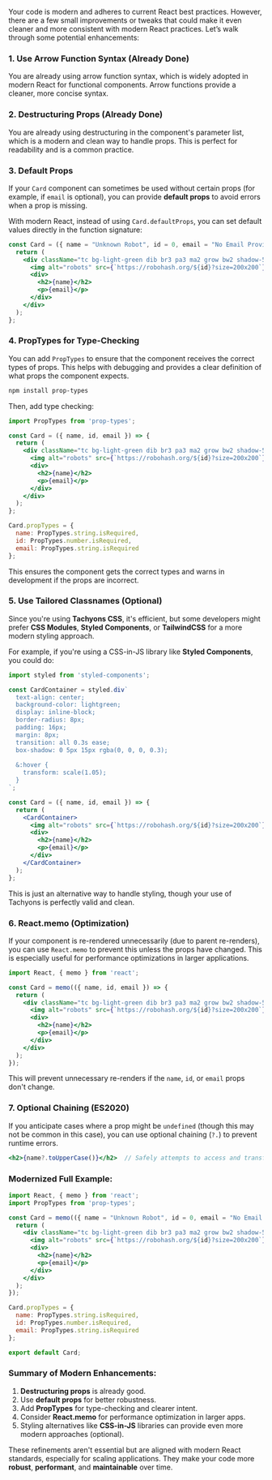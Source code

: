 Your code is modern and adheres to current React best practices. However, there are a few small improvements or tweaks that could make it even cleaner and more consistent with modern React practices. Let’s walk through some potential enhancements:

### 1. **Use Arrow Function Syntax (Already Done)**
You are already using arrow function syntax, which is widely adopted in modern React for functional components. Arrow functions provide a cleaner, more concise syntax.

### 2. **Destructuring Props (Already Done)**
You are already using destructuring in the component's parameter list, which is a modern and clean way to handle props. This is perfect for readability and is a common practice.

### 3. **Default Props**
If your `Card` component can sometimes be used without certain props (for example, if `email` is optional), you can provide **default props** to avoid errors when a prop is missing.

With modern React, instead of using `Card.defaultProps`, you can set default values directly in the function signature:

```jsx
const Card = ({ name = "Unknown Robot", id = 0, email = "No Email Provided" }) => {
  return (
    <div className="tc bg-light-green dib br3 pa3 ma2 grow bw2 shadow-5">
      <img alt="robots" src={`https://robohash.org/${id}?size=200x200`} />
      <div>
        <h2>{name}</h2>
        <p>{email}</p>
      </div>
    </div>
  );
};
```

### 4. **PropTypes for Type-Checking**
You can add `PropTypes` to ensure that the component receives the correct types of props. This helps with debugging and provides a clear definition of what props the component expects.

```bash
npm install prop-types
```

Then, add type checking:

```jsx
import PropTypes from 'prop-types';

const Card = ({ name, id, email }) => {
  return (
    <div className="tc bg-light-green dib br3 pa3 ma2 grow bw2 shadow-5">
      <img alt="robots" src={`https://robohash.org/${id}?size=200x200`} />
      <div>
        <h2>{name}</h2>
        <p>{email}</p>
      </div>
    </div>
  );
};

Card.propTypes = {
  name: PropTypes.string.isRequired,
  id: PropTypes.number.isRequired,
  email: PropTypes.string.isRequired
};
```

This ensures the component gets the correct types and warns in development if the props are incorrect.

### 5. **Use Tailored Classnames (Optional)**
Since you're using **Tachyons CSS**, it's efficient, but some developers might prefer **CSS Modules**, **Styled Components**, or **TailwindCSS** for a more modern styling approach. 

For example, if you're using a CSS-in-JS library like **Styled Components**, you could do:

```jsx
import styled from 'styled-components';

const CardContainer = styled.div`
  text-align: center;
  background-color: lightgreen;
  display: inline-block;
  border-radius: 8px;
  padding: 16px;
  margin: 8px;
  transition: all 0.3s ease;
  box-shadow: 0 5px 15px rgba(0, 0, 0, 0.3);
  
  &:hover {
    transform: scale(1.05);
  }
`;

const Card = ({ name, id, email }) => {
  return (
    <CardContainer>
      <img alt="robots" src={`https://robohash.org/${id}?size=200x200`} />
      <div>
        <h2>{name}</h2>
        <p>{email}</p>
      </div>
    </CardContainer>
  );
};
```

This is just an alternative way to handle styling, though your use of Tachyons is perfectly valid and clean.

### 6. **React.memo (Optimization)**
If your component is re-rendered unnecessarily (due to parent re-renders), you can use `React.memo` to prevent this unless the props have changed. This is especially useful for performance optimizations in larger applications.

```jsx
import React, { memo } from 'react';

const Card = memo(({ name, id, email }) => {
  return (
    <div className="tc bg-light-green dib br3 pa3 ma2 grow bw2 shadow-5">
      <img alt="robots" src={`https://robohash.org/${id}?size=200x200`} />
      <div>
        <h2>{name}</h2>
        <p>{email}</p>
      </div>
    </div>
  );
});
```

This will prevent unnecessary re-renders if the `name`, `id`, or `email` props don't change.

### 7. **Optional Chaining (ES2020)**
If you anticipate cases where a prop might be `undefined` (though this may not be common in this case), you can use optional chaining (`?.`) to prevent runtime errors.

```jsx
<h2>{name?.toUpperCase()}</h2>  // Safely attempts to access and transform 'name'
```

### Modernized Full Example:

```jsx
import React, { memo } from 'react';
import PropTypes from 'prop-types';

const Card = memo(({ name = "Unknown Robot", id = 0, email = "No Email Provided" }) => {
  return (
    <div className="tc bg-light-green dib br3 pa3 ma2 grow bw2 shadow-5">
      <img alt="robots" src={`https://robohash.org/${id}?size=200x200`} />
      <div>
        <h2>{name}</h2>
        <p>{email}</p>
      </div>
    </div>
  );
});

Card.propTypes = {
  name: PropTypes.string.isRequired,
  id: PropTypes.number.isRequired,
  email: PropTypes.string.isRequired
};

export default Card;
```

### Summary of Modern Enhancements:
1. **Destructuring props** is already good.
2. Use **default props** for better robustness.
3. Add **PropTypes** for type-checking and clearer intent.
4. Consider **React.memo** for performance optimization in larger apps.
5. Styling alternatives like **CSS-in-JS** libraries can provide even more modern approaches (optional).

These refinements aren't essential but are aligned with modern React standards, especially for scaling applications. They make your code more **robust**, **performant**, and **maintainable** over time.